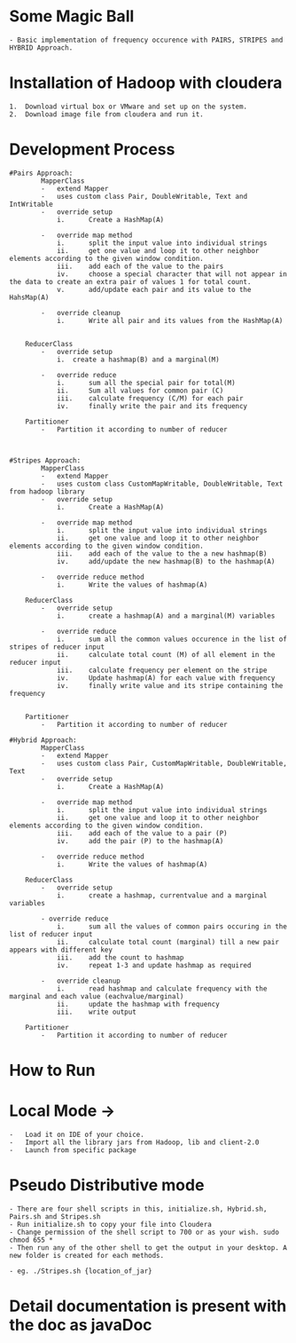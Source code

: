 # Some Magic Ball
	- Basic implementation of frequency occurence with PAIRS, STRIPES and HYBRID Approach.

# Installation of Hadoop with cloudera
	1.	Download virtual box or VMware and set up on the system.
	2.	Download image file from cloudera and run it. 

# Development Process

	#Pairs Approach: 
			MapperClass
			-	extend Mapper
			-	uses custom class Pair, DoubleWritable, Text and IntWritable
			-	override setup
				i.		Create a HashMap(A)

			-	override map method
				i.		split the input value into individual strings
				ii.		get one value and loop it to other neighbor elements according to the given window condition.
				iii.	add each of the value to the pairs
				iv.		choose a special character that will not appear in the data to create an extra pair of values 1 for total count.
				v.	 	add/update each pair and its value to the HahsMap(A)

			-	override cleanup
				i.		Write all pair and its values from the HashMap(A)

	
		ReducerClass
			-	override setup
				i.	create a hashmap(B) and a marginal(M)

			-	override reduce
				i.		sum all the special pair for total(M)
				ii.		Sum all values for common pair (C)
				iii. 	calculate frequency (C/M) for each pair
				iv.		finally write the pair and its frequency

		Partitioner
			-	Partition it according to number of reducer


	
	#Stripes Approach: 
			MapperClass
			-	extend Mapper
			-	uses custom class CustomMapWritable, DoubleWritable, Text from hadoop library
			-	override setup
				i.		Create a HashMap(A)

			-	override map method
				i.		split the input value into individual strings
				ii.		get one value and loop it to other neighbor elements according to the given window condition.
				iii.	add each of the value to the a new hashmap(B)
				iv. 	add/update the new hashmap(B) to the hashmap(A) 

			-	override reduce method
				i.		Write the values of hashmap(A)
	
		ReducerClass
			-	override setup
				i.		create a hashmap(A) and a marginal(M) variables
			
			-	override reduce
				i.		sum all the common values occurence in the list of stripes of reducer input
				ii.		calculate total count (M) of all element in the reducer input
				iii.	calculate frequency per element on the stripe
				iv.		Update hashmap(A) for each value with frequency
				iv.		finally write value and its stripe containing the frequency


		Partitioner
			-	Partition it according to number of reducer

	#Hybrid Approach: 
			MapperClass
			-	extend Mapper
			-	uses custom class Pair, CustomMapWritable, DoubleWritable, Text
			-	override setup
				i.		Create a HashMap(A)

			-	override map method
				i.		split the input value into individual strings
				ii.		get one value and loop it to other neighbor elements according to the given window condition.
				iii.	add each of the value to a pair (P)
				iv. 	add the pair (P) to the hashmap(A) 

			-	override reduce method
				i.		Write the values of hashmap(A)
	
		ReducerClass
			-	override setup
				i.		create a hashmap, currentvalue and a marginal variables
				
			- override reduce
				i.		sum all the values of common pairs occuring in the list of reducer input
				ii.		calculate total count (marginal) till a new pair appears with different key
				iii.	add the count to hashmap
				iv.		repeat 1-3 and update hashmap as required
			
			-	override cleanup
				i.		read hashmap and calculate frequency with the marginal and each value (eachvalue/marginal)
				ii.		update the hashmap with frequency
				iii.	write output

		Partitioner
			-	Partition it according to number of reducer

# How to Run

# Local Mode -> 
	-	Load it on IDE of your choice.
	-	Import all the library jars from Hadoop, lib and client-2.0
	-	Launch from specific package
# Pseudo Distributive mode
	- There are four shell scripts in this, initialize.sh, Hybrid.sh, Pairs.sh and Stripes.sh
	- Run initialize.sh to copy your file into Cloudera
	- Change permission of the shell script to 700 or as your wish. sudo chmod 655 *
	- Then run any of the other shell to get the output in your desktop. A new folder is created for each methods.

	- eg. ./Stripes.sh {location_of_jar}
	

# Detail documentation is present with the doc as javaDoc
